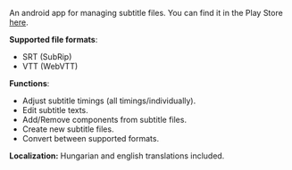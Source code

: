 An android app for managing subtitle files. You can find it in the Play Store 
[here](https://play.google.com/store/apps/details?id=com.gaspar.subtitleadjuster).

**Supported file formats**:
- SRT (SubRip)
- VTT (WebVTT)

**Functions**:
- Adjust subtitle timings (all timings/individually).
- Edit subtitle texts.
- Add/Remove components from subtitle files.
- Create new subtitle files.
- Convert between supported formats.

**Localization:**
Hungarian and english translations included.